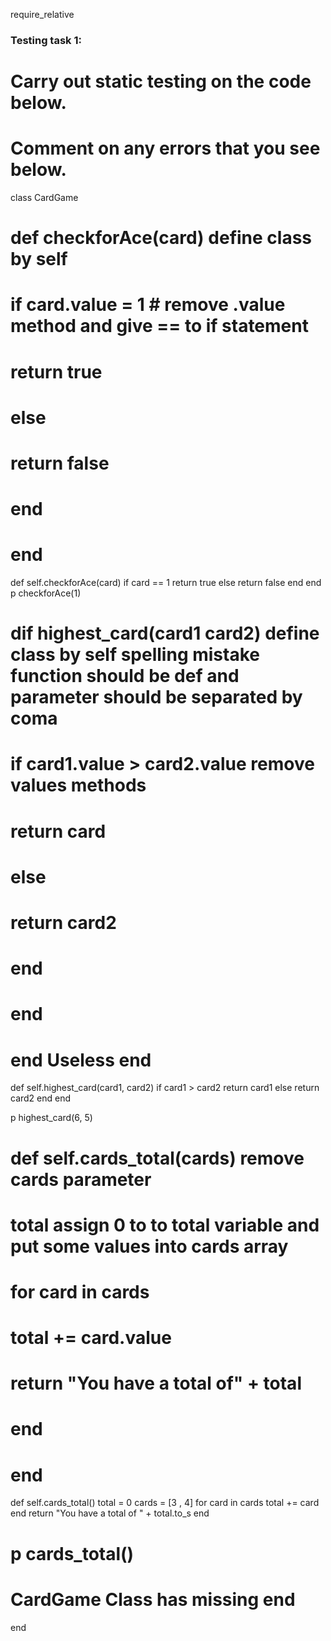 require_relative

### Testing task 1:

# Carry out static testing on the code below.
# Comment on any errors that you see below.


   class CardGame


#  def checkforAce(card)  define class by self
#     if card.value = 1 # remove .value method and give == to if statement
#    return true
#     else
#       return false
#     end
#   end

 def self.checkforAce(card)
  if card == 1
    return true
  else
    return false
  end
end
p checkforAce(1)


# dif highest_card(card1 card2)        define class by self spelling mistake function should be def and parameter should be separated by coma
#   if card1.value > card2.value       remove values methods
#     return card
#   else
#     return card2
#   end
# end
# end                                 Useless end

def self.highest_card(card1, card2)
  if card1 > card2
    return card1
  else
    return card2
  end
end

p highest_card(6, 5)

# def self.cards_total(cards)                 remove cards parameter
  # total                                     assign 0 to to total variable and put some values into cards array
#   for card in cards
#     total += card.value
#     return "You have a total of" + total
#   end
# end

def self.cards_total()
    total = 0
    cards = [3 , 4]
    for card in cards
      total += card
end
    return "You have a total of " + total.to_s
end

# p cards_total()


# CardGame Class has missing end
end
